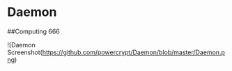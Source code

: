 # Daemon
##Computing 666

![Daemon Screenshot(https://github.com/powercrypt/Daemon/blob/master/Daemon.png)
